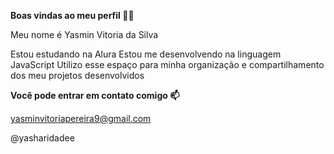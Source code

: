 **Boas vindas ao meu perfil 💙💙**

Meu nome é Yasmin Vitoria da Silva

Estou estudando na Alura
Estou me desenvolvendo na linguagem JavaScript
Utilizo esse espaço para minha organização e compartilhamento dos meu projetos desenvolvidos

**Você pode entrar em contato comigo 📫**

yasminvitoriapereira9@gmail.com

@yasharidadee

